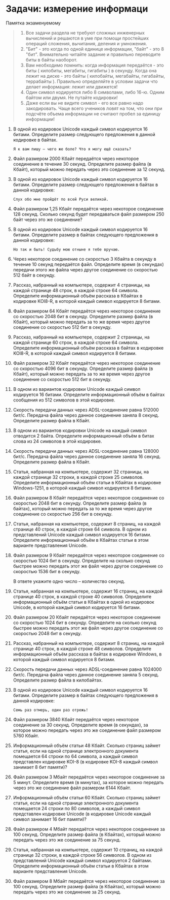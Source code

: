# Задачи: измерение информаци

Памятка экзаменуемому

> 1. Все задачи раздела не требуют сложных инженерных вычислений и решаются в уме при помощи простейших операций сложения, вычитания, деления и умножения.
> 2. "Бит" - это когда по одной единице информации, "байт" - это 8 "бит". Внимательно читайте задание и правильно переводите биты в байты наоборот. 
> 3. Вам необходимо помнить: когда информация передаётся - это биты \( килобиты, мегабиты, гигабиты \) в секунду. Когда она лежит на диске - это байты \( килобайты, мегабайты, гигабайты, террабайты \). Правильно определяйте в условии задачи что делает информация: лежит или движется!
> 4. Один символ кодируется либо 8 символами, либо 16-ю. Одним байтом или двумя. Не путайте кодировки!
> 5. Даже если вы не видите символ - его все равно надо закодировать. Чаще всего учеников ловят на том, что они при подсчёте объема информации не  считают пробел за единицу информации!

1. В одной из кодировок Unicode каждый символ кодируется 16 битами. Определите размер следующего предложения в данной кодировке в байтах.

   ```
   Я к вам пишу – чего же боле? Что я могу ещё сказать?
   ```

2. Файл размером 2000 Кбайт передаётся через некоторое соединение в течение 30 секунд. Определите размер файла \(в Кбайт\), который можно передать через это соединение за 12 секунд.

3. В одной из кодировок Unicode каждый символ кодируется 16 битами. Определите размер следующего предложения в байтах в данной кодировке:

   ```
   Слух обо мне пройдёт по всей Руси великой.
   ```

4. Файл размером 1,25 Кбайт передаётся через некоторое соединение 128 секунд. Сколько секунд будет передаваться файл размером 250 байт через это же соединение?

5. В одной из кодировок Unicode каждый символ кодируется 16 битами. Определите размер в байтах следующего предложения в данной кодировке:

   ```
   Но так и быть! Судьбу мою отныне я тебе вручаю.
   ```

6. Через некоторое соединение со скоростью 3 Кбайта в секунду в течение 10 секунд передаётся файл. Определите время \(в секундах\) передачи этого же файла через другое соединение со скоростью 512 байт в секунду.

7. Рассказ, набранный на компьютере, содержит 4 страницы, на каждой странице 48 строк, в каждой строке 64 символа. Определите информационный объём рассказа в Кбайтах в кодировке KOI8-R, в которой каждый символ кодируется 8 битами.

8. Файл размером 64 Кбайт передаётся через некоторое соединение со скоростью 2048 бит в секунду. Определите размер файла \(в Кбайт\), который можно передать за то же время через другое соединение со скоростью 512 бит в секунду.

9. Рассказ, набранный на компьютере, содержит 2 страницы, на каждой странице 60 строк, в каждой строке 64 символа. Определите информационный объём рассказа в байтах в кодировке KOI8-R, в которой каждый символ кодируется 8 битами.

10. Файл размером 32 Кбайт передаётся через некоторое соединение со скоростью 4096 бит в секунду. Определите размер файла \(в Кбайт\), который можно передать за то же время через другое соединение со скоростью 512 бит в секунду.

11. В одном из вариантов кодировки Unicode каждый символ кодируется 16 битами. Определите информационный объём в байтах сообщения из 512 символов в этой кодировке.

12. Скорость передачи данных через ADSL-соединение равна 512000 бит/c. Передача файла через данное соединение заняла 8 секунд. Определите размер файла в Кбайт.

13. В одном из вариантов кодировки Unicode на каждый символ отводится 2 байта. Определите информационный объём в битах слова из 24 символов в этой кодировке.
14. Скорость передачи данных через ADSL-соединение равна 128000 бит/c. Передача файла через данное соединение заняла 16 секунд. Определите размер файла в Кбайт.

15. Статья, набранная на компьютере, содержит 32 страницы, на каждой странице 32 строки, в каждой строке 25 символов. Определите информационный объём статьи в Кбайтах в кодировке Windows-1251, в которой каждый символ кодируется 8 битами.

16. Файл размером 8 Кбайт передаётся через некоторое соединение со скоростью 2048 бит в секунду. Определите размер файла \(в байтах\), который можно передать за то же время через другое соединение со скоростью 256 бит в секунду.

17. Статья, набранная на компьютере, содержит 8 страниц, на каждой странице 40 строк, в каждой строке 64 символа. В одном из представлений Unicode каждый символ кодируется 16 битами. Определите информационный объём в Кбайтах статьи в этом варианте представления Unicode.

18. Файл размером 9 Кбайт передаётся через некоторое соединение со скоростью 1024 бит в секунду. Определите на сколько секунд быстрее можно передать этот же файл через другое соединение со скоростью 1536 бит в секунду.

    В ответе укажите одно число – количество секунд.

19. Статья, набранная на компьютере, содержит 16 страниц, на каждой странице 40 строк, в каждой строке 40 символов. Определите информационный объём статьи в Кбайтах в одной из кодировок Unicode, в которой каждый символ кодируется 16 битами.

20. Файл размером 20 Кбайт передаётся через некоторое соединение со скоростью 1024 бит в секунду. Определите на сколько секунд быстрее можно передать этот же файл через другое соединение со скоростью 2048 бит в секунду.

21. Рассказ, набранный на компьютере, содержит 8 страниц, на каждой странице 40 строк, в каждой строке 48 символов. Определите информационный объём рассказа в байтах в кодировке Windows, в которой каждый символ кодируется 8 битами.

22. Скорость передачи данных через ADSL-соединение равна 1024000 бит/c. Передача файла через данное соединение заняла 5 секунд. Определите размер файла в килобайтах.

23. В одной из кодировок Unicode каждый символ кодируется 16 битами. Определите размер в байтах следующего предложения в данной кодировке:

    ```
    Семь раз отмерь, один раз отрежь!
    ```

24. Файл размером 3840 Кбайт передаётся через некоторое соединение за 30 секунд. Определите время \(в секундах\), за которое можно передать через это же соединение файл размером 5760 Кбайт.

25. Информационный объём статьи 48 Кбайт. Сколько страниц займет статья, если на одной странице электронного документа помещается 64 строки по 64 символа, а каждый символ представлен кодировке KOI-8 \(в кодировке KOI-8 каждый символ занимает 8 бит памяти\)?

26. Файл размером 3 Мбайт передаётся через некоторое соединение за 5 минут. Определите время \(в минутах\), за которое можно передать через это же соединение файл размером 6144 Кбайт.

27. Информационный объём статьи 60 Кбайт. Сколько страниц займет статья, если на одной странице электронного документа помещается 24 строки по 80 символов, а каждый символ представлен кодировке Unicode \(в кодировке Unicode каждый символ занимает 16 бит памяти\)?

28. Файл размером 4 Мбайт передаётся через некоторое соединение за 100 секунд. Определите размер файла \(в Кбайтах\), который можно передать через это же соединение за 75 секунд.

29. Статья, набранная на компьютере, содержит 10 страниц, на каждой странице 32 строки, в каждой строке 56 символов. В одном из представлений Unicode каждый символ кодируется 2 байтами. Определите информационный объём статьи в Кбайтах в этом варианте представления Unicode.

30. Файл размером 8 Мбайт передаётся через некоторое соединение за 100 секунд. Определите размер файла \(в Кбайтах\), который можно передать через это же соединение за 25 секунд.







